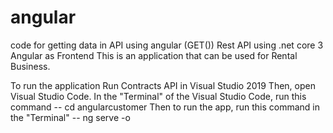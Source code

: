 # angular
code for getting data in API using angular (GET())
Rest API using .net core 3
Angular as Frontend
This is an application that can be used for Rental Business.

To run the application
Run Contracts API in Visual Studio 2019
Then, open Visual Studio Code.
In the "Terminal" of the Visual Studio Code, run this command -- cd angularcustomer
Then to run the app, run this command in the "Terminal" -- ng serve -o

